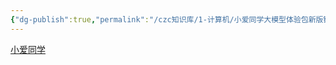 ```yaml
---
{"dg-publish":true,"permalink":"/czc知识库/1-计算机/小爱同学大模型体验包新版链接/","dgPassFrontmatter":true,"created":"2024-06-18T17:45:19.923+08:00","updated":"2024-12-08T12:34:12.841+08:00"}
---
```



[小爱同学](https://cnbj1.fds.api.xiaomi.com/aife/et/land/02oh63dc.html)